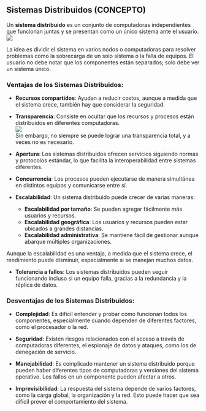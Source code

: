 
## Sistemas Distribuidos (CONCEPTO)

Un **sistema distribuido** es un conjunto de computadoras independientes que funcionan juntas y se presentan como un único sistema ante el usuario.  
![](https://lh7-rt.googleusercontent.com/docsz/AD_4nXcWz93LGfYyNKyE8t7TXIv82fXFcff_IPDLD1tb209MASrB6ywwlVLHJufyOorAExwV75uWELCjeHwgi1PtNa9zYN45Wo6kBq7wrr_sg47rNcriYn5WZTCuGt3y64cInxGq4l_Pxwq-hYZHR720lIqhuYhe?key=VReuh94fGGpJZLGsXsGdUQ)

La idea es dividir el sistema en varios nodos o computadoras para resolver problemas como la sobrecarga de un solo sistema o la falla de equipos. El usuario no debe notar que los componentes están separados; solo debe ver un sistema único.

### Ventajas de los Sistemas Distribuidos:

- **Recursos compartidos**: Ayudan a reducir costos, aunque a medida que el sistema crece, también hay que considerar la seguridad.

- **Transparencia**: Consiste en ocultar que los recursos y procesos están distribuidos en diferentes computadoras.  
![](https://lh7-rt.googleusercontent.com/docsz/AD_4nXeVCKmHjzUyJmhfzfbXFEFVtB9ZCw_JK3QXHMwGRIqeZ0mVhFvE7hgW5mfISEDKkDJljPt6F0X_A_g-9VJEkj-TBBnfHmQKPE2z4rl45J-nOVeA_i5UktMCtlzLTJRa0hYah0D2ivKQLNRUQKrPtiDVfTU?key=VReuh94fGGpJZLGsXsGdUQ)  
Sin embargo, no siempre se puede lograr una transparencia total, y a veces no es necesario.

- **Apertura**: Los sistemas distribuidos ofrecen servicios siguiendo normas y protocolos estándar, lo que facilita la interoperabilidad entre sistemas diferentes.

- **Concurrencia**: Los procesos pueden ejecutarse de manera simultánea en distintos equipos y comunicarse entre sí.

- **Escalabilidad**: Un sistema distribuido puede crecer de varias maneras:
    - **Escalabilidad por tamaño**: Se pueden agregar fácilmente más usuarios y recursos.
    - **Escalabilidad geográfica**: Los usuarios y recursos pueden estar ubicados a grandes distancias.
    - **Escalabilidad administrativa**: Se mantiene fácil de gestionar aunque abarque múltiples organizaciones.

Aunque la escalabilidad es una ventaja, a medida que el sistema crece, el rendimiento puede disminuir, especialmente si se manejan muchos datos.

- **Tolerancia a fallos**: Los sistemas distribuidos pueden seguir funcionando incluso si un equipo falla, gracias a la redundancia y la réplica de datos.

### Desventajas de los Sistemas Distribuidos:

- **Complejidad**: Es difícil entender y probar cómo funcionan todos los componentes, especialmente cuando dependen de diferentes factores, como el procesador o la red.

- **Seguridad**: Existen riesgos relacionados con el acceso a través de computadoras diferentes, el espionaje de datos y ataques, como los de denegación de servicio.

- **Manejabilidad**: Es complicado mantener un sistema distribuido porque pueden haber diferentes tipos de computadoras y versiones del sistema operativo. Los fallos en un componente pueden afectar a otros.

- **Imprevisibilidad**: La respuesta del sistema depende de varios factores, como la carga global, la organización y la red. Esto puede hacer que sea difícil prever el comportamiento del sistema.